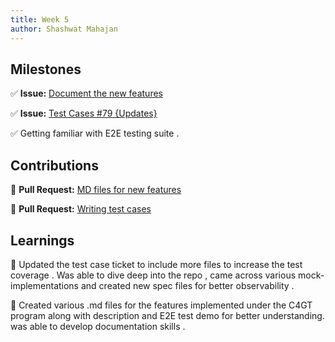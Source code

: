 ```yaml
---
title: Week 5
author: Shashwat Mahajan
---
```


## Milestones

✅ **Issue:** [Document the new features ](https://github.com/ChakshuGautam/cQube-ingestion/issues/157)

✅ **Issue:** [Test Cases #79 {Updates}](https://github.com/ChakshuGautam/cQube-ingestion/issues/79)

✅ Getting familiar with E2E testing suite . 


## Contributions

🚀 **Pull Request:** [MD files for new features](https://github.com/ChakshuGautam/cQube-ingestion/pull/158)

🚀 **Pull Request:** [Writing test cases](https://github.com/ChakshuGautam/cQube-ingestion/pull/151)


## Learnings

📝 Updated the test case ticket to include more files to increase the test coverage . Was able to dive deep into the repo , came across various mock-implementations and created new spec files for better observability .

📝 Created various .md files for the features implemented under the C4GT program along with description and E2E test demo for better understanding. was able to develop documentation skills .